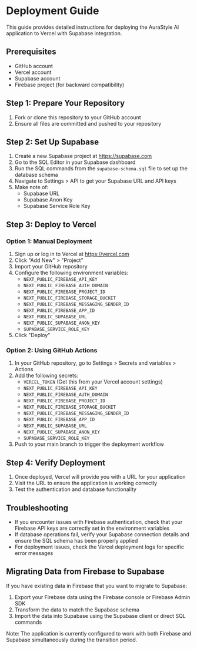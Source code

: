 # Deployment Guide

This guide provides detailed instructions for deploying the AuraStyle AI application to Vercel with Supabase integration.

## Prerequisites

- GitHub account
- Vercel account
- Supabase account
- Firebase project (for backward compatibility)

## Step 1: Prepare Your Repository

1. Fork or clone this repository to your GitHub account
2. Ensure all files are committed and pushed to your repository

## Step 2: Set Up Supabase

1. Create a new Supabase project at https://supabase.com
2. Go to the SQL Editor in your Supabase dashboard
3. Run the SQL commands from the `supabase-schema.sql` file to set up the database schema
4. Navigate to Settings > API to get your Supabase URL and API keys
5. Make note of:
   - Supabase URL
   - Supabase Anon Key
   - Supabase Service Role Key

## Step 3: Deploy to Vercel

### Option 1: Manual Deployment

1. Sign up or log in to Vercel at https://vercel.com
2. Click "Add New" > "Project"
3. Import your GitHub repository
4. Configure the following environment variables:
   - `NEXT_PUBLIC_FIREBASE_API_KEY`
   - `NEXT_PUBLIC_FIREBASE_AUTH_DOMAIN`
   - `NEXT_PUBLIC_FIREBASE_PROJECT_ID`
   - `NEXT_PUBLIC_FIREBASE_STORAGE_BUCKET`
   - `NEXT_PUBLIC_FIREBASE_MESSAGING_SENDER_ID`
   - `NEXT_PUBLIC_FIREBASE_APP_ID`
   - `NEXT_PUBLIC_SUPABASE_URL`
   - `NEXT_PUBLIC_SUPABASE_ANON_KEY`
   - `SUPABASE_SERVICE_ROLE_KEY`
5. Click "Deploy"

### Option 2: Using GitHub Actions

1. In your GitHub repository, go to Settings > Secrets and variables > Actions
2. Add the following secrets:
   - `VERCEL_TOKEN` (Get this from your Vercel account settings)
   - `NEXT_PUBLIC_FIREBASE_API_KEY`
   - `NEXT_PUBLIC_FIREBASE_AUTH_DOMAIN`
   - `NEXT_PUBLIC_FIREBASE_PROJECT_ID`
   - `NEXT_PUBLIC_FIREBASE_STORAGE_BUCKET`
   - `NEXT_PUBLIC_FIREBASE_MESSAGING_SENDER_ID`
   - `NEXT_PUBLIC_FIREBASE_APP_ID`
   - `NEXT_PUBLIC_SUPABASE_URL`
   - `NEXT_PUBLIC_SUPABASE_ANON_KEY`
   - `SUPABASE_SERVICE_ROLE_KEY`
3. Push to your main branch to trigger the deployment workflow

## Step 4: Verify Deployment

1. Once deployed, Vercel will provide you with a URL for your application
2. Visit the URL to ensure the application is working correctly
3. Test the authentication and database functionality

## Troubleshooting

- If you encounter issues with Firebase authentication, check that your Firebase API keys are correctly set in the environment variables
- If database operations fail, verify your Supabase connection details and ensure the SQL schema has been properly applied
- For deployment issues, check the Vercel deployment logs for specific error messages

## Migrating Data from Firebase to Supabase

If you have existing data in Firebase that you want to migrate to Supabase:

1. Export your Firebase data using the Firebase console or Firebase Admin SDK
2. Transform the data to match the Supabase schema
3. Import the data into Supabase using the Supabase client or direct SQL commands

Note: The application is currently configured to work with both Firebase and Supabase simultaneously during the transition period.
